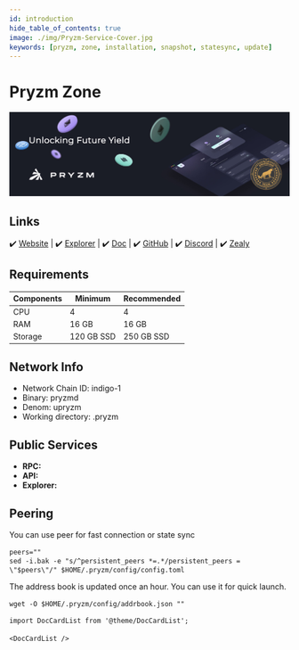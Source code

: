 ```yaml
---
id: introduction
hide_table_of_contents: true
image: ./img/Pryzm-Service-Cover.jpg
keywords: [pryzm, zone, installation, snapshot, statesync, update]
---
```


# Pryzm Zone

![PryzmZone](./img/Pryzm-Service.jpg)

## Links

 ✔️ [Website](https://pryzm.zone/) | ✔️ [Explorer](https://cosmos-testnet.anatolianteam.com/Pryzm) | ✔️ [Doc](https://docs.pryzm.zone/) | ✔️ [GitHub](https://github.com/pryzm-finance) | ✔️ [Discord](https://discord.gg/eZGaXFEeEZ) | ✔️ [Zealy](https://zealy.io/c/pryzm/invite/cfNmFH3eoXrvl2Rr9qk7o)

## Requirements

| Components | Minimum | **Recommended** |
| ------------ | ------------ | ------------ |
| CPU |	4 | 4 |
| RAM	| 16 GB | 16 GB |
| Storage	| 120 GB SSD | 250 GB SSD |

## Network Info 

* Network Chain ID: indigo-1
* Binary: pryzmd
* Denom: upryzm
* Working directory: .pryzm

## Public Services
* **RPC:** 
* **API:** 
* **Explorer:** 

## Peering
You can use peer for fast connection or state sync
```shell
peers=""
sed -i.bak -e "s/^persistent_peers *=.*/persistent_peers = \"$peers\"/" $HOME/.pryzm/config/config.toml
```
The address book is updated once an hour. You can use it for quick launch.
```shell
wget -O $HOME/.pryzm/config/addrbook.json ""
```

```mdx-code-block
import DocCardList from '@theme/DocCardList';

<DocCardList />
```